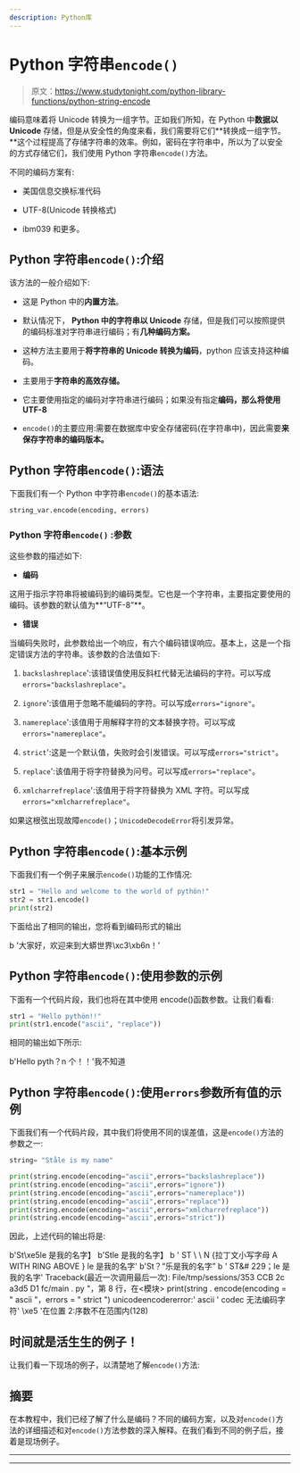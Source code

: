 ```yaml
---
description: Python库
---
```


# Python 字符串`encode()`

> 原文：<https://www.studytonight.com/python-library-functions/python-string-encode>

编码意味着将 Unicode 转换为一组字节。正如我们所知，在 Python 中**数据以 Unicode** 存储，但是从安全性的角度来看，我们需要将它们**转换成一组字节。**这个过程提高了存储字符串的效率。例如，密码在字符串中，所以为了以安全的方式存储它们，我们使用 Python 字符串`encode()`方法。

不同的编码方案有:

*   美国信息交换标准代码

*   UTF-8(Unicode 转换格式)

*   ibm039 和更多。

## Python 字符串`encode()`:介绍

该方法的一般介绍如下:

*   这是 Python 中的**内置方法**。

*   默认情况下， **Python 中的字符串以 Unicode** 存储，但是我们可以按照提供的编码标准对字符串进行编码；有**几种编码方案。**

*   这种方法主要用于**将字符串的 Unicode 转换为编码**，python 应该支持这种编码。

*   主要用于**字符串的高效存储。**

*   它主要使用指定的编码对字符串进行编码；如果没有指定**编码，那么将使用 UTF-8**

*   `encode()`的主要应用:需要在数据库中安全存储密码(在字符串中)，因此需要**来保存字符串的编码版本。**

## Python 字符串`encode()`:语法

下面我们有一个 Python 中字符串`encode()`的基本语法:

```py
string_var.encode(encoding, errors)
```

### Python 字符串``encode()`` :参数

这些参数的描述如下:

*   **编码**

这用于指示字符串将被编码到的编码类型。它也是一个字符串，主要指定要使用的编码。该参数的默认值为**“UTF-8”**。

*   **错误**

当编码失败时，此参数给出一个响应，有六个编码错误响应。基本上，这是一个指定错误方法的字符串。该参数的合法值如下:

1.  `backslashreplace`':该错误值使用反斜杠代替无法编码的字符。可以写成`errors="backslashreplace"`。

2.  `ignore`':该值用于忽略不能编码的字符。可以写成`errors="ignore"`。

3.  `namereplace`':该值用于用解释字符的文本替换字符。可以写成`errors="namereplace"`。

4.  `strict`':这是一个默认值，失败时会引发错误。可以写成`errors="strict"`。

5.  `replace`':该值用于将字符替换为问号。可以写成`errors="replace"`。

6.  `xmlcharrefreplace`':该值用于将字符替换为 XML 字符。可以写成`errors="xmlcharrefreplace"`。

如果这根弦出现故障`encode()`；`UnicodeDecodeError`将引发异常。

## Python 字符串`encode()`:基本示例

下面我们有一个例子来展示`encode()`功能的工作情况:

```py
str1 = "Hello and welcome to the world of pythön!"
str2 = str1.encode()
print(str2)
```

下面给出了相同的输出，您将看到编码形式的输出

b '大家好，欢迎来到大蟒世界\xc3\xb6n！'

## Python 字符串`encode()`:使用参数的示例

下面有一个代码片段，我们也将在其中使用 encode()函数参数。让我们看看:

```py
str1 = "Hello pythön!!"
print(str1.encode("ascii", "replace"))
```

相同的输出如下所示:

b'Hello pyth？n 个！！'我不知道

## Python 字符串`encode()`:使用`errors`参数所有值的示例

下面我们有一个代码片段，其中我们将使用不同的误差值，这是`encode()`方法的参数之一:

```py
string= "Ståle is my name"

print(string.encode(encoding="ascii",errors="backslashreplace"))
print(string.encode(encoding="ascii",errors="ignore"))
print(string.encode(encoding="ascii",errors="namereplace"))
print(string.encode(encoding="ascii",errors="replace"))
print(string.encode(encoding="ascii",errors="xmlcharrefreplace"))
print(string.encode(encoding="ascii",errors="strict"))
```

因此，上述代码的输出将是:

b'St\\xe5le 是我的名字】
b'Stle 是我的名字】
b ' ST \ \ N {拉丁文小写字母 A WITH RING ABOVE } le 是我的名字'
b'St？“乐是我的名字”
b ' ST&# 229；le 是我的名字'
Traceback(最近一次调用最后一次):
File/tmp/sessions/353 CCB 2c a3d5 D1 fc/main . py "，第 8 行，在<模块>
print(string . encode(encoding = " ascii "，errors = " strict ")
unicodeencodererror:' ascii ' codec 无法编码字符' \xe5 '在位置 2:序数不在范围内(128)

## 时间就是活生生的例子！

让我们看一下现场的例子，以清楚地了解`encode()`方法:

## 摘要

在本教程中，我们已经了解了什么是编码？不同的编码方案，以及对`encode()`方法的详细描述和对`encode()`方法参数的深入解释。在我们看到不同的例子后，接着是现场例子。

* * *

* * *
